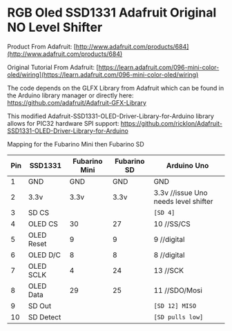 # RGB Oled SSD1331 Adafruit Original NO Level Shifter

Product From Adafruit:
[http://www.adafruit.com/products/684](http://www.adafruit.com/products/684)

Original Tutorial From Adafruit:
[https://learn.adafruit.com/096-mini-color-oled/wiring](https://learn.adafruit.com/096-mini-color-oled/wiring)

The code depends on the GLFX Library from Adafruit which can be found in the Arduino library manager or directly here:
https://github.com/adafruit/Adafruit-GFX-Library

This modified Adafruit-SSD1331-OLED-Driver-Library-for-Arduino
 library allows for PIC32 hardware SPI support:
https://github.com/ricklon/Adafruit-SSD1331-OLED-Driver-Library-for-Arduino

Mapping for the Fubarino Mini then Fubarino SD

Pin | SSD1331 | Fubarino Mini | Fubarino SD | Arduino Uno
--- |----- | ----- | ----- | -----
1 | GND | GND | GND | GND
2 | 3.3v | 3.3v  | 3.3v | 3.3v //issue Uno needs level shifter
3 | SD CS | | | `[SD 4]`
4 | OLED CS | 30 | 27 | 10 //SS/CS
5 | OLED Reset | 9 | 9 | 9 //digital
6| OLED D/C | 8 | 8 | 8 //digital
7 | OLED SCLK | 4 | 24 | 13 //SCK
8 | OLED Data | 29 | 25 | 11 //SDO/Mosi
9 | SD Out | | | `[SD 12] MISO`
10 | SD Detect | | | `[SD pulls low]`
